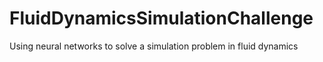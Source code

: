 # FluidDynamicsSimulationChallenge
Using neural networks to solve a simulation problem in fluid dynamics
